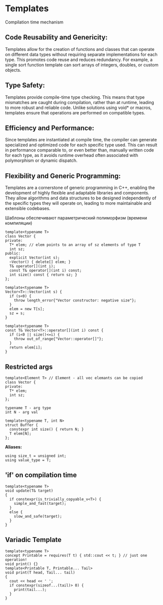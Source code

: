Templates
==========
  
Compilation time mechanism  

Code Reusability and Genericity:
---------------------------------
Templates allow for the creation of functions and classes that can operate on different data types without requiring separate implementations for each type. This promotes code reuse and reduces redundancy. For example, a single sort function template can sort arrays of integers, doubles, or custom objects.  
  
Type Safety:
------------
Templates provide compile-time type checking. This means that type mismatches are caught during compilation, rather than at runtime, leading to more robust and reliable code. Unlike solutions using void* or macros, templates ensure that operations are performed on compatible types.  
  
Efficiency and Performance:
-----------------------------
Since templates are instantiated at compile time, the compiler can generate specialized and optimized code for each specific type used. This can result in performance comparable to, or even better than, manually written code for each type, as it avoids runtime overhead often associated with polymorphism or dynamic dispatch.  
  
Flexibility and Generic Programming:
------------------------------------
Templates are a cornerstone of generic programming in C++, enabling the development of highly flexible and adaptable libraries and components. They allow algorithms and data structures to be designed independently of the specific types they will operate on, leading to more maintainable and extensible codebases.  
  
Шаблоны обеспечивают параметрический полиморфизм (времени компиляции)  
  
```
template<typename T>
class Vector {
private:
  T* elem; // elem points to an array of sz elements of type T
  int sz;
public:
  explicit Vector(int s);
  ~Vector() { delete[] elem; }
  T& operator[](int i);
  const T& operator[](int i) const;
  int size() const { return sz; }
};
```
```
template<typename T>
Vector<T>::Vector(int s) {
  if (s<0) {
    throw length_error{"Vector constructor: negative size"};
  }
  elem = new T[s];
  sz = s;
}
```
```
template<typename T>
const T& Vector<T>::operator[](int i) const {
  if (i<0 || size()<=i) {
    throw out_of_range{"Vector::operator[]"};
  }
  return elem[i];
}
```
  
Restricted args
----------------
```
template<Element T> // Element - all vec elemants can be copied
class Vector {
private:
  T* elem;
  int sz;
};
```
  
```
typename T - arg type
int N - arg val

template<typename T, int N>
struct Buffer {
  constexpr int size() { return N; }
  T elem[N];
};
```
  
**Aliases:**  
```
using size_t = unsigned int;
using value_type = T;
```
  
'if' on compilation time
-------------------------
```
template<typename T>
void update(T& target)
{
  if constexpr(is_trivially_copyable_v<T>) {
    simple_and_fast(target);
  }
  else {
    slow_and_safe(target);
  }
}
```
  
Variadic Template
---------------------------------
```
template<typename T>
concept Printable = requires(T t) { std::cout << t; } // just one operation!
void print() {}
template<Printable T, Printable... Tail>
void print(T head, Tail... tail)
{
  cout << head << ' ';
  if constexpr(sizeof...(tail)> 0) {
    print(tail...);
  }
}
```